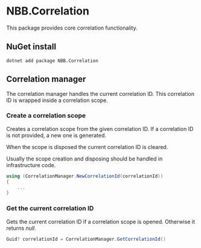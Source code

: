 # NBB.Correlation

This package provides core correlation functionality.

## NuGet install
```
dotnet add package NBB.Correlation
```

## Correlation manager

The correlation manager handles the current correlation ID. This correlation ID is wrapped inside a correlation scope. 

### Create a correlation scope
Creates a correlation scope from the given correlation ID. If a correlation ID is not provided, a new one is generated. 

When the scope is disposed the current correlation ID is cleared.

Usually the scope creation and disposing should be handled in infrastructure code.

```csharp
using (CorrelationManager.NewCorrelationId(correlationId))
{
    ...
}
```

### Get the current correlation ID
Gets the current correlation ID if a correlation scope is opened. Otherwise it returns *null*.


```csharp
Guid? correlationId = CorrelationManager.GetCorrelationId()
```


